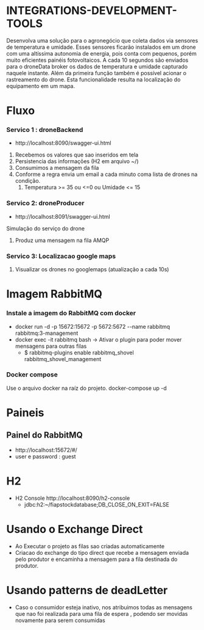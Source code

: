 # INTEGRATIONS-DEVELOPMENT-TOOLS

  Desenvolva uma solução para o agronegócio que coleta dados via sensores de temperatura
  e umidade. Esses sensores ficarão instalados em um drone com uma altíssima autonomia
  de energia, pois conta com pequenos, porém muito eficientes painéis fotovoltaicos.
  A cada 10 segundos são enviados para o droneData broker os dados de temperatura e
  umidade capturado naquele instante.
  Além da primeira função também é possível acionar o rastreamento do drone. Esta
  funcionalidade resulta na localização do equipamento em um mapa.

# Fluxo

###  Servico 1 : droneBackend 
  - http://localhost:8090/swagger-ui.html

1. Recebemos os valores que sao inseridos em tela
1. Persistencia das informações (H2 em arquivo ~/)
1. Consumimos a mensagem da fila
1. Conforme a regra envia um email a cada minuto coma lista de drones na condição. 
    1. Temperatura >= 35 ou <=0 ou Umidade <= 15 


###  Servico 2: droneProducer
   - http://localhost:8091/swagger-ui.html
   
Simulação do serviço do drone

1. Produz uma mensagem na fila AMQP 
       
###  Servico 3: Localizacao google maps

1. Visualizar os drones no googlemaps (atualização a cada 10s)

# Imagem RabbitMQ

### Instale a imagem do RabbitMQ com docker

  - docker run -d -p 15672:15672 -p 5672:5672 --name rabbitmq rabbitmq:3-management
  - docker exec -it rabbitmq bash -> Ativar o plugin para poder mover mensagens para outras filas 
  	- $ rabbitmq-plugins enable rabbitmq_shovel rabbitmq_shovel_management
### Docker compose

 Use o arquivo docker na raíz do projeto.
    docker-compose up -d

# Paineis

## Painel do RabbitMQ
  - http://localhost:15672/#/
  - user e password : guest
  
# H2
 - H2 Console  http://localhost:8090/h2-console
    - jdbc:h2:~/fiapstockdatabase;DB_CLOSE_ON_EXIT=FALSE


    
# Usando o Exchange Direct 

- Ao Executar o projeto as filas sao criadas automaticamente
- Criacao do exchange do tipo direct que recebe a mensagem enviada pelo produtor e encaminha a mensagem para a fila destinada do produtor.


# Usando patterns de deadLetter

 - Caso o consumidor esteja inativo, nos atribuimos todas as mensagens 
  que nao foi realizada para uma fila de espera , podendo ser movidas novamente para serem consumidas
